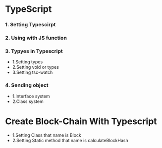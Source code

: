 # TypeScript

### 1. Setting Typescirpt

### 2. Using with JS function

### 3. Typyes in Typescript
- 1.Setting types
- 2.Setting void or types
- 3.Setting tsc-watch

### 4. Sending object
- 1.Interface system
- 2.Class system

# Create Block-Chain With Typescript
- 1.Setting Class that name is Block
- 2.Setting Static method that name is calculateBlockHash

